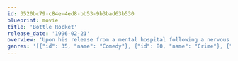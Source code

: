```yaml
---
id: 3520bc79-c84e-4ed8-bb53-9b3bad63b530
blueprint: movie
title: 'Bottle Rocket'
release_date: '1996-02-21'
overview: 'Upon his release from a mental hospital following a nervous breakdown, the directionless Anthony joins his friend Dignan, who seems far less sane than the former. Dignan has hatched a hair-brained scheme for an as-yet-unspecified crime spree that somehow involves his former boss, the (supposedly) legendary Mr. Henry.'
genres: '[{"id": 35, "name": "Comedy"}, {"id": 80, "name": "Crime"}, {"id": 18, "name": "Drama"}]'
---
```

